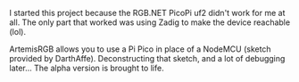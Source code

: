I started this project because the RGB.NET PicoPi uf2 didn't work for me at all. The only part that worked was using Zadig to make the device reachable (lol).

ArtemisRGB allows you to use a Pi Pico in place of a NodeMCU (sketch provided by DarthAffe). Deconstructing that sketch, and a lot of debugging later... The alpha version is brought to life.
